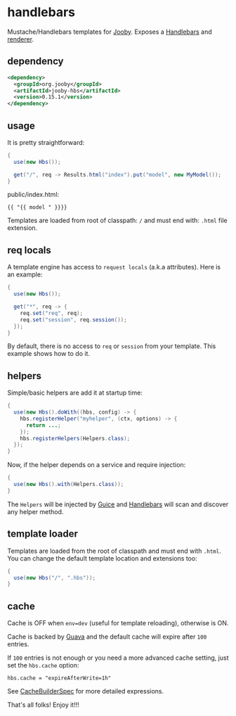 # handlebars

Mustache/Handlebars templates for [Jooby](/). Exposes a [Handlebars](https://github.com/jknack/handlebars.java) and [renderer](/apidocs/Renderer.html).

## dependency

```xml
<dependency>
  <groupId>org.jooby</groupId>
  <artifactId>jooby-hbs</artifactId>
  <version>0.15.1</version>
</dependency>
```

## usage
It is pretty straightforward:

```java
{
  use(new Hbs());

  get("/", req -> Results.html("index").put("model", new MyModel());
}
```

public/index.html:

```
{{ "{{ model " }}}}
```

Templates are loaded from root of classpath: ```/``` and must end with: ```.html``` file extension.

## req locals

A template engine has access to ```request locals``` (a.k.a attributes). Here is an example:

```java
{
  use(new Hbs());

  get("*", req -> {
    req.set("req", req);
    req.set("session", req.session());
  });
}
```

By default, there is no access to ```req``` or ```session``` from your template. This example shows how to do it.

## helpers

Simple/basic helpers are add it at startup time:

```java
{
  use(new Hbs().doWith((hbs, config) -> {
    hbs.registerHelper("myhelper", (ctx, options) -> {
      return ...;
    });
    hbs.registerHelpers(Helpers.class);
  });
}
```

Now, if the helper depends on a service and require injection:

```java
{
  use(new Hbs().with(Helpers.class));
}
```

The ```Helpers``` will be injected by [Guice](https://github.com/google/guice) and [Handlebars](https://github.com/jknack/handlebars.java) will scan and discover any helper method.

## template loader

Templates are loaded from the root of classpath and must end with ```.html```. You can
change the default template location and extensions too:

```java
{
  use(new Hbs("/", ".hbs"));
}
```

## cache

Cache is OFF when ```env=dev``` (useful for template reloading), otherwise is ON.

Cache is backed by [Guava](https://github.com/google/guava) and the default cache will expire after ```100``` entries.

If ```100``` entries is not enough or you need a more advanced cache setting, just set the
```hbs.cache``` option:

```properties
hbs.cache = "expireAfterWrite=1h"
```

See [CacheBuilderSpec](http://docs.guava-libraries.googlecode.com/git/javadoc/com/google/common/cache/CacheBuilderSpec.html) for more detailed expressions.

That's all folks! Enjoy it!!!
